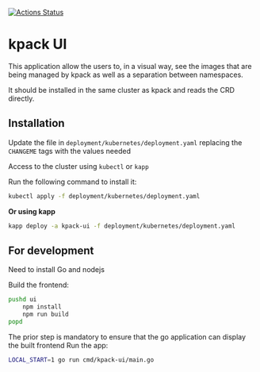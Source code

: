 [![Actions Status](https://github.com/joaopapereira/kpack-ui/workflows/CI/badge.svg)](https://github.com/joaopapereira/kpack-ui/actions)

# kpack UI

This application allow the users to, in a visual way, see the
images that are being managed by kpack as well as a separation
between namespaces.

It should be installed in the same cluster as kpack and reads
the CRD directly.

## Installation

Update the file in `deployment/kubernetes/deployment.yaml` replacing
the `CHANGEME` tags with the values needed

Access to the cluster using `kubectl` or `kapp`

Run the following command to install it:
```bash
kubectl apply -f deployment/kubernetes/deployment.yaml
```

**Or using kapp**

```bash
kapp deploy -a kpack-ui -f deployment/kubernetes/deployment.yaml
```

## For development

Need to install Go and nodejs

Build the frontend:
```bash
pushd ui
    npm install
    npm run build
popd
```

The prior step is mandatory to ensure that the go application
can display the built frontend
Run the app:
```bash
LOCAL_START=1 go run cmd/kpack-ui/main.go
```
